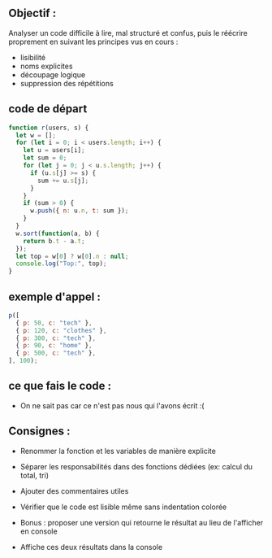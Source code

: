 
## Objectif :

Analyser un code difficile à lire, mal structuré et confus, puis le réécrire proprement en suivant les principes vus en cours :
+ lisibilité
+ noms explicites
+ découpage logique
+ suppression des répétitions

## code de départ

```js
function r(users, s) {
  let w = [];
  for (let i = 0; i < users.length; i++) {
    let u = users[i];
    let sum = 0;
    for (let j = 0; j < u.s.length; j++) {
      if (u.s[j] >= s) {
        sum += u.s[j];
      }
    }
    if (sum > 0) {
      w.push({ n: u.n, t: sum });
    }
  }
  w.sort(function(a, b) {
    return b.t - a.t;
  });
  let top = w[0] ? w[0].n : null;
  console.log("Top:", top);
}
```

## exemple d'appel : 

```js
p([
  { p: 50, c: "tech" },
  { p: 120, c: "clothes" },
  { p: 300, c: "tech" },
  { p: 90, c: "home" },
  { p: 500, c: "tech" },
], 100);
```

## ce que fais le code : 
- On ne sait pas car ce n'est pas nous qui l'avons écrit :(

## Consignes :

- Renommer la fonction et les variables de manière explicite
- Séparer les responsabilités dans des fonctions dédiées (ex: calcul du total, tri)
- Ajouter des commentaires utiles
- Vérifier que le code est lisible même sans indentation colorée

- Bonus : proposer une version qui retourne le résultat au lieu de l'afficher en console



- Affiche ces deux résultats dans la console
